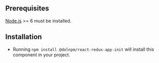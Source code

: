 ## Prerequisites

[Node.js](http://nodejs.org/) >= 6 must be installed.

## Installation

- Running `npm install @dolnpm/react-redux-app-init` will install this component in your project.